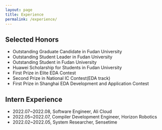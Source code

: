 ```yaml
---
layout: page
title: Experience
permalink: /experience/
---
```

## Selected Honors<br> 
- Outstanding Graduate Candidate in Fudan University
- Outstanding Student Leader in Fudan University
- Outstanding Student in Fudan University
- Huawei Scholarship for Students in Fudan University
- First Prize in Elite EDA Contest
- Second Prize in National IC Contest(EDA track)
- First Prize in Shanghai EDA Development and Application Contest

## Intern Experience<br>
- 2022.07~2022.08, Software Engineer, Ali Cloud
- 2022.05~2022.07, Compiler Development Engineer, Horizon Robotics
- 2022.02~2022.05, System Researcher, Sensetime
   
   
